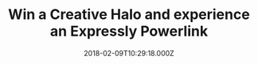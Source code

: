 ---
campaign-uuid: "c-885e54f1-757e-4209-8ac8-11cb6631be81"
type: "Preview"
category: "Technology"
date: "2018-02-09T10:29:18.000Z"
end-date: "2018-04-23T23:59:00.000Z"
disable-form: false
is_promoted: false
has_entry_page: true
title: "Win a Creative Halo and experience an Expressly Powerlink"
competition-description: "Our friends from Creative have done it again and now you\
  \ have the chance to win one of them. A new Bluetooth speaker, The new Halo Bluetooth\
  \ Speaker is finally here and it comes with new brand features. If you love what\
  \ you are reading, don't think more about it and click here to get involved."
hero-header: "Win a Creative Halo and experience an Expressly Powerlink"
terms-confirmation: "I agree to the competition <a href=\"../etc/creative-halo-win-bluetooth-speaker-terms-and-conditions.pdf\"\
  \ target=\"_blank\">Terms &amp; Conditions</a> and to create an account with Creative."
banner-img: "https://assets.expresslyapp.com/asset-ddb4537a-1741-45f2-bff2-44055c394bec.jpg"
logo-left-href: "https://uk.creative.com"
logo-left-image: "https://assets.expresslyapp.com/02c67b6a-94df-43a2-b775-26fb02026c33-thumb.png"
logo-left-title: "Creative UK"
bg-image-hero: "https://assets.expresslyapp.com/asset-ba95fcc8-5878-4e91-9849-10775ce01be3.jpg"
bg-image-first: "https://assets.expresslyapp.com/asset-a208be8d-3b30-405c-8274-ab5c34dd3989.jpg"
bg-image-second: "https://assets.expresslyapp.com/asset-eb48472c-e5d7-4705-85ce-77ff8f1bfa62.png"
section1-content: "<p>There are so many Bluetooth speakers nowadays, hard for any\
  \ to stand out. Nevertheless, the new Halo Bluetooth Speaker has revolutionised\
  \ the technological market.</p>\r\n<p>The visual effects are the primary attraction\
  \ but that is just the beginning. Unique Multi-Material Design, 16.8 Million colours,\
  \ Xpectra Lightshow, 8 Hours Battery Life.. as some of it's numerous features. </p>"
section2-content: "<p>Great portability and great sound quality. This new speaker\
  \ sounds as good as it looks! Heavenly, right?</p>\r\n<p>Don't miss out the opportunity\
  \ of winning one the brand new Creative products: The new Halo Bluetooth Speaker.\
  \ Check it out now, this could be the perfect fit for you or your loved ones.</p>"
entry-title: "Win a Creative Halo and experience an Expressly Powerlink"
entry-content: "<p>If you were thinking on buying new speakers..wait a minute! You\
  \ could win the brand new Halo Bluetooth Speaker with Creative and experience an\
  \ Expressly Powerlink. </p> <p> Enter the draw to win  by completing the form below\
  \ before 23.59pm on 23/04/2018.</p>"
has-winner: false
---